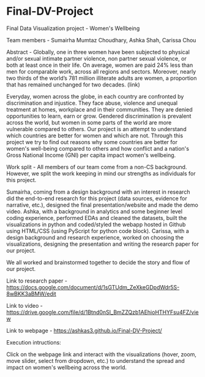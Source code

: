 # Final-DV-Project
Final Data Visualization project - Women's Wellbeing

Team members - Sumairha Mumtaz Choudhary, Ashka Shah, Carissa Chou

Abstract -
Globally, one in three women have been subjected to physical and/or sexual intimate partner violence, non partner sexual violence, or both at least once in their life. On average, women are paid 24% less than men for comparable work, across all regions and sectors. Moreover, nearly two thirds of the world’s 781 million illiterate adults are women, a proportion that has remained unchanged for two decades. (link)

Everyday, women across the globe, in each country are confronted by discrimination and injustice. They face abuse, violence and unequal treatment at homes, workplace and in their communities. They are denied opportunities to learn, earn or grow. Gendered discrimination is prevalent across the world, but women in some parts of the world are more vulnerable compared to others. 
Our project is an attempt to understand which countries are better for women and which are not. Through this project we try to find out reasons why some countries are better for women's well-being compared to others and how conflict and a nation's Gross National Income (GNI) per capita impact women's wellbeing.

Work split - 
All members of our team come from a non-CS background. However, we split the work keeping in mind our strengths as individuals for this project. 

Sumairha, coming from a design background with an interest in research did the end-to-end research for this project (data sources, evidence for narrative, etc.), designed the final presentation/website and made the demo video.
Ashka, with a background in analytics and some beginner level coding experience, performed EDAs and cleaned the datasets, built the visualizations in python and coded/styled the webapp hosted in Github using HTML/CSS (using PyScript for python code block).
Carissa, with a design background and research experience, worked on choosing the visualizations, designing the presentation and writing the research paper for our project.

We all worked and brainstormed together to decide the story and flow of our project. 

Link to research paper - https://docs.google.com/document/d/1sGTUdm_ZeXkeGDpdWdr5S-8wBKK3aBMW/edit

Link to video - https://drive.google.com/file/d/1Btnd0nSI_BmZZQzb1AEhioHTHYFsu4FZ/view

Link to webpage - https://ashkas3.github.io/Final-DV-Project/

Execution intructions:

Click on the webpage link and interact with the visualizations (hover, zoom, move slider, select from dropdown, etc.) to understand the spread and impact on women's wellbeing across the world.

